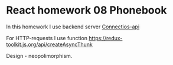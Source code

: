 # React homework 08 Phonebook

In this homework I use backend server
[Connectios-api](https://connections-api.herokuapp.com/docs/)

For HTTP-requests I use function
https://redux-toolkit.js.org/api/createAsyncThunk

Design - neopolimorphism.
